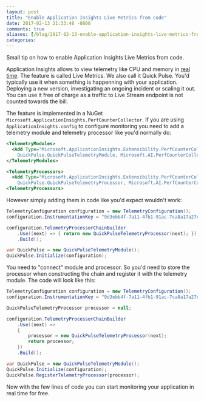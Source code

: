```yaml
---
layout: post
title: "Enable Application Insights Live Metrics from code"
date: 2017-02-13 21:33:48 -0800
comments: true
aliases: [/blog/2017-02-13-enable-application-insights-live-metrics-from-code/]
categories: 
---
```

Small tip on how to enable Application Insights Live Metrics from code. 

Application Insights allows to view telemetry like CPU and memory in [real time](https://docs.microsoft.com/en-us/azure/application-insights/app-insights-live-stream). The feature is called Live Metrics. We also call it Quick Pulse. You'd typically use it when something is happenning with your application. Deploying a new version, investigating an ongoing incident or scaling it out. You can use it free of charge as a traffic to Live Stream endpoint is not counted towards the bill. 

The feature is implemented in a NuGet `Microsoft.ApplicationInsights.PerfCounterCollector`. If you are using `ApplicationInsights.config` to configure monitoring you need to add a telemetry module and telemetry processor like you'd normally do:

``` xml
<TelemetryModules>
  <Add Type="Microsoft.ApplicationInsights.Extensibility.PerfCounterCollector.
    QuickPulse.QuickPulseTelemetryModule, Microsoft.AI.PerfCounterCollector"/>
</TelemetryModules>

<TelemetryProcessors>
  <Add Type="Microsoft.ApplicationInsights.Extensibility.PerfCounterCollector.
    QuickPulse.QuickPulseTelemetryProcessor, Microsoft.AI.PerfCounterCollector"/>
<TelemetryProcessors>
```

However simply adding them in code like you'd expect wouldn't work: 

``` csharp
TelemetryConfiguration configuration = new TelemetryConfiguration();
configuration.InstrumentationKey = "9d3ebb4f-7a11-4fb1-91ac-7ca8a17a27eb";

configuration.TelemetryProcessorChainBuilder
    .Use((next) => { return new QuickPulseTelemetryProcessor(next); })
    .Build();

var QuickPulse = new QuickPulseTelemetryModule();
QuickPulse.Initialize(configuration);
```

You need to "connect" module and processor. So you'd need to store the processor when constructing the chain and register it with the telemetry module. The code will look like this:

``` csharp
TelemetryConfiguration configuration = new TelemetryConfiguration();
configuration.InstrumentationKey = "9d3ebb4f-7a11-4fb1-91ac-7ca8a17a27eb";

QuickPulseTelemetryProcessor processor = null;

configuration.TelemetryProcessorChainBuilder
    .Use((next) =>
    {
        processor = new QuickPulseTelemetryProcessor(next);
        return processor;
    })
    .Build();

var QuickPulse = new QuickPulseTelemetryModule();
QuickPulse.Initialize(configuration);
QuickPulse.RegisterTelemetryProcessor(processor);
```

Now with the few lines of code you can start monitoring your application in real time for free. 